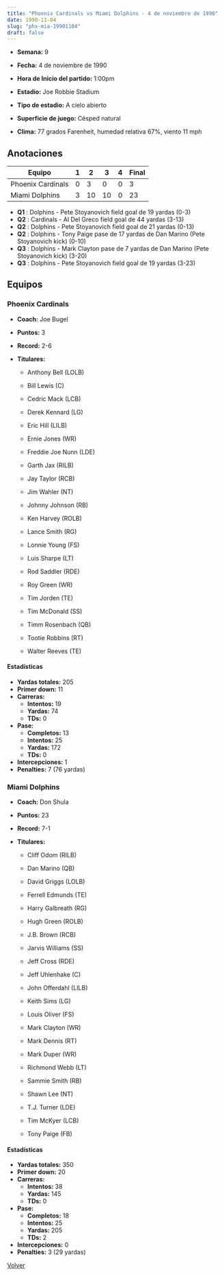 ```yaml
---
title: "Phoenix Cardinals vs Miami Dolphins - 4 de noviembre de 1990"
date: 1990-11-04
slug: "phx-mia-19901104"
draft: false
---
```


* **Semana:** 9
* **Fecha:** 4 de noviembre de 1990

* **Hora de Inicio del partido:** 1:00pm
* **Estadio:** Joe Robbie Stadium
* **Tipo de estadio:** A cielo abierto
* **Superficie de juego:** Césped natural
* **Clima:** 77 grados Farenheit, humedad relativa 67%, viento 11 mph





## Anotaciones
| Equipo | 1 | 2 | 3 | 4 | Final |
|--------|---|---|---|---|-------|
| Phoenix Cardinals  | 0 | 3 | 0 | 0  | 3 |
| Miami Dolphins  | 3 | 10 | 10 | 0  | 23 |
* **Q1** : Dolphins - Pete Stoyanovich field goal de 19 yardas (0-3)
* **Q2** : Cardinals - Al Del Greco field goal de 44 yardas (3-13)
* **Q2** : Dolphins - Pete Stoyanovich field goal de 21 yardas (0-13)
* **Q2** : Dolphins - Tony Paige pase de 17 yardas de Dan Marino (Pete Stoyanovich kick) (0-10)
* **Q3** : Dolphins - Mark Clayton pase de 7 yardas de Dan Marino (Pete Stoyanovich kick) (3-20)
* **Q3** : Dolphins - Pete Stoyanovich field goal de 19 yardas (3-23)


## Equipos


### Phoenix Cardinals
* **Coach:** Joe Bugel
* **Puntos:** 3
* **Record:** 2-6
* **Titulares:** 

  * Anthony Bell (LOLB) 

  * Bill Lewis (C) 

  * Cedric Mack (LCB) 

  * Derek Kennard (LG) 

  * Eric Hill (LILB) 

  * Ernie Jones (WR) 

  * Freddie Joe Nunn (LDE) 

  * Garth Jax (RILB) 

  * Jay Taylor (RCB) 

  * Jim Wahler (NT) 

  * Johnny Johnson (RB) 

  * Ken Harvey (ROLB) 

  * Lance Smith (RG) 

  * Lonnie Young (FS) 

  * Luis Sharpe (LT) 

  * Rod Saddler (RDE) 

  * Roy Green (WR) 

  * Tim Jorden (TE) 

  * Tim McDonald (SS) 

  * Timm Rosenbach (QB) 

  * Tootie Robbins (RT) 

  * Walter Reeves (TE) 

#### Estadísticas
* **Yardas totales:** 205
* **Primer down:** 11
* **Carreras:**
  * **Intentos:** 19
  * **Yardas:** 74
  * **TDs:** 0
* **Pase:**
  * **Completos:** 13
  * **Intentos:** 25
  * **Yardas:** 172
  * **TDs:** 0
* **Intercepciones:** 1
* **Penalties:** 7 (76 yardas)

### Miami Dolphins
* **Coach:** Don Shula
* **Puntos:** 23
* **Record:** 7-1
* **Titulares:** 

  * Cliff Odom (RILB) 

  * Dan Marino (QB) 

  * David Griggs (LOLB) 

  * Ferrell Edmunds (TE) 

  * Harry Galbreath (RG) 

  * Hugh Green (ROLB) 

  * J.B. Brown (RCB) 

  * Jarvis Williams (SS) 

  * Jeff Cross (RDE) 

  * Jeff Uhlenhake (C) 

  * John Offerdahl (LILB) 

  * Keith Sims (LG) 

  * Louis Oliver (FS) 

  * Mark Clayton (WR) 

  * Mark Dennis (RT) 

  * Mark Duper (WR) 

  * Richmond Webb (LT) 

  * Sammie Smith (RB) 

  * Shawn Lee (NT) 

  * T.J. Turner (LDE) 

  * Tim McKyer (LCB) 

  * Tony Paige (FB) 

#### Estadísticas
* **Yardas totales:** 350
* **Primer down:** 20
* **Carreras:**
  * **Intentos:** 38
  * **Yardas:** 145
  * **TDs:** 0
* **Pase:**
  * **Completos:** 18
  * **Intentos:** 25
  * **Yardas:** 205
  * **TDs:** 2
* **Intercepciones:** 0
* **Penalties:** 3 (29 yardas)


[Volver](/historia/1990)

